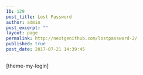 ```yaml
---
ID: 129
post_title: Lost Password
author: admin
post_excerpt: ""
layout: page
permalink: http://nextgenithub.com/lostpassword-2/
published: true
post_date: 2017-07-21 14:39:45
---
```

[theme-my-login]